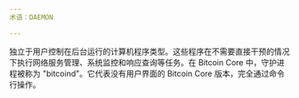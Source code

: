 ```yaml
---
术语：DAEMON

---
```

独立于用户控制在后台运行的计算机程序类型。这些程序在不需要直接干预的情况下执行网络服务管理、系统监控和响应查询等任务。在 Bitcoin Core 中，守护进程被称为 "bitcoind"。它代表没有用户界面的 Bitcoin Core 版本，完全通过命令行操作。